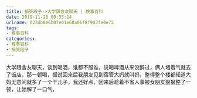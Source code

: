 ```yaml
---
title: 搞笑段子->大学跟舍友聊天 | 糗事百科
date: 2019-11-28 00:35:14
urlname: 023db8e6b07e01e68a06f8f9d3fe0e72
tags: 
- 糗事百科
categories:
- 糗事百科
- 搞笑段子
---
```

大学跟舍友聊天，谈到喝酒，谁都不服谁，说喝啤酒从来没醉过，俩人堵着气就去了饭店，那一顿喝，据说回来后我朋友见到宿管大妈就叫妈，整得整个楼都知道大妈无意间就多了一个干儿子，我还好点，回来后趁着不省人事被女朋友狠狠整了一顿，让她解了一口气，


